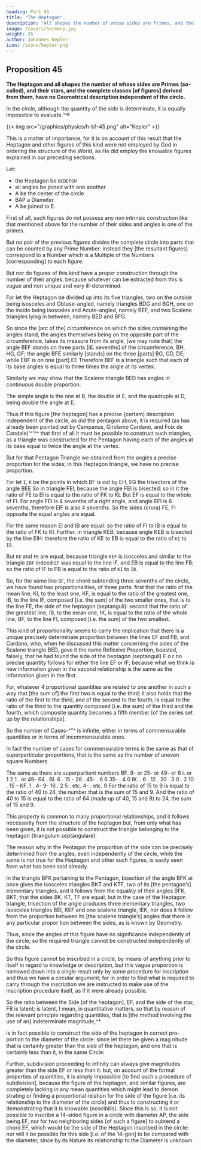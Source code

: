 ```yaml
---
heading: Part 45
title: "The Heptagon"
description: "All shapes the number of whose sides are Primes, and their stars, and the complete classes of figures derived from them, have no Geometrical description independent of the circle"
image: /covers/harmony.jpg
weight: 26
author: Johannes Kepler
icon: /icons/kepler.png
---
```




## Proposition 45

**The Heptagon and all shapes the number of whose sides are Primes (so-called), and their stars, and the complete classes [of figures] derived from them, have no Geometrical description independent of the circle.** 

In the circle, although the quantity of the side is determinate, it is equally impossible to evaluate.’^®

{{< img src="/graphics/physics/h-b1-45.png" alt="Kepler" >}}


This is a matter of importance, for it is on account of this result that the Heptagon and other figures of this kind were not employed by God in ordering the structure of the World, as He did employ the knowable figures explained in our preceding sections.

Let:
- the Heptagon be `BCDEFGH`
- all angles be joined with one another
- A be the center of the circle
- BAP a Diameter
- A be joined to E.

First of all, such figures do not possess any non intrinsic construction like that mentioned above for the number of their sides and angles is one of the primes. 

But no pair of the previous figures divides the complete circle into parts that can be counted by any Prime Number: instead they [the resultant figures] correspond to a Number which is a Multiple of the Numbers [corresponding] to each figure.

But nor do figures of this kind have a proper construction through the number of their angles: because whatever can be extracted from this is vague and non unique and very ill-determined.

For let the Heptagon be divided up into its five triangles, two on the outside being isosceles and Obtuse-angled, namely triangles BDG and BGH, one on the inside being isosceles and Acute-angled, namely BEF, and two Scalene triangles lying in between, namely BED and BFG. 

So since the [arc of the] circumference on which the sides containing the angles stand, the angles themselves being on the opposite part of the circumference, takes its measure from its angle, [we may note that] the angle BEF stands on three parts [i£. sevenths] of the circumference, BH, HG, GF; the angle BFE similarly [stands] on the three [parts] BG, GD, DE; while EBF is on one [part] EE Therefore BEF is a triangle such that each of its base angles is equal to three times the angle at its vertex. 

Similarly we may show that the Scalene triangle BED has angles in continuous double proportion. 

The simple angle is the one at B, the double at E, and the quadruple at D, being double the angle at E.

Thus if this figure [the heptagon] has a precise {certam) description independent of the circle, as did the pentagon above, it is required (as has already been pointed out by Campanus, Girolamo Cardano, and Foix de Candale)'^'^^ that first of all it must be possible to construct such triangles, as a triangle was constructed for the Pentagon having each of the angles at its base equal to twice the angle at the vertex. 

But for that Pentagon Triangle we obtained from the angles a precise proportion for the sides; in this Heptagon triangle, we have no precise proportion. 

For let `I`, `K` be the points in which BF is cut by EH, EG the trisectors of the angle BEE So in triangle FEI, because the angle FEI is bisected: so in it the ratio of FE to El is equal to the ratio of FK to KL But EF is equal to the whole of FI. For angle FEI is 4 sevenths of a right angle, and angle EFI is 6 sevenths, therefore EIF is also 4 sevenths. So the sides (crura) FE, FI opposite the equal angles are equal. 

For the same reason El and IB are equal: so the ratio of FI to IB is equal to the ratio of FK to KI. Further, in triangle KEB, because angle KEB is bisected by the line EIH: therefore the ratio of KE to EB is equal to the ratio of `KI` to `IB`. 

But `KE` and `FE` are equal, because triangle `KEF` is isosceles and similar to the triangle `EBF` indeed `EF` was equal to the line IF, and EB is equal to the line FB; so the ratio of IF to FB is equal to the ratio of `KI` to `IB`.

So, for the same line `BF`, the chord subtending three sevenths of the circle, we have found two proportionalities, of three parts: first that the ratio of the mean line, KI, to the least one, KF, is equal to the ratio of the greatest one, IB, to the line IF, composed [i.e. the sum] of the two smaller ones, that is to the line FE, the side of the heptagon (septanguli): second that the ratio of the greatest line, IB, to the mean one, IK, is equal to the ratio of the whole line, BF, to the line FI, composed [i.e. the sum] of the two smallest. 

This kind of proportionality seems to carry the implication that there is a unique precisely determinate proportion between
the lines EF and FB; and Cardano, who, when he discussed this matter concerning the sides of the Scalene triangle BED, gave it the name Reflexive Proportion, boasted, falsely, that he had found the side of the heptagon (septanguli) F o r no precise quantity follows for either the line EF or IF; because what we think is new information given in the second relationship is the same as the information given in the first. 

For, whatever 4 proportional quantities are related to one another in such a way that [the sum of] the first two is equal to the third; it also holds that the ratio of the first to the third, and of the second to the fourth, is equal to the ratio of the third to the quantity composed [i.e. the sum] of the third and the fourth, which composite quantity becomes a fifth member [of the series set up by the relationships].

So the number of Cases-^”^ is infinite, either in terms of commensurable quantities or in terms of incommensurable ones. 

In fact the number of cases for commensurable terms is the same as that of superparticular proportions, that is the same as the number of uneven square Numbers.

The same as there are superpartient numbers
BF. 9-
or 25-
or 49-
or 8 i.
or 1 2 1 .
or
49-
64 .
BI.
6
.
15 -
28
.
45-
.
6 6
35-
.
4 0
IK.
.
6 .
12 .
20 .
3 0 .
2
10 .
15 -
KF.
1 .
4-
9-
16 .
2 5 . etc.
4-
. etc.
9
For the ratio of 15 to 9 is equal to the ratio of 40 to 24, the number
that is the sum of 15 and 9. And the ratio of 40 to 15 is equal to the ratio
of 64 (made up of 40, 15 and 9) to 24, the sum of 15 and 9.



This property is common to many proportional relationships, and it follows necessarily from the structure of the heptagon but, from only what has been given, it is not possible to construct the triangle belonging to the heptagon {triangulum septangulare). 

The reason why in the Pentagon the proportion of the side can be precisely determined from the angles, even independently of the circle, while the same is not true for the Heptagon and other such figures, is easily seen from what has been said already. 

In the triangle BFK pertaining to the Pentagon, bisection of the angle BFK at once gives the isosceles triangles BKT and KTF, two of its [the pentagon’s] elementary triangles, and it follows from the equality of their angles BFK, BKT, that the sides BK, KT, TF are equal; but in the case of the Heptagon triangle, trisection of the angle produces three
elementary triangles, two isosceles triangles BEI, KEF and one scalene triangle, lEK, nor does it follow from the proportion between its [the scalene triangle’s] angles that there is any particular propor­
tion between the sides, as is known by Geometry.

Thus, since the angles of this figure have no significance independently of the circle; so the required triangle cannot be constructed independently of the circle. 

So this figure cannot be inscribed in a circle, by means of anything prior to itself in regard to knowledge or description, but this vague proportion is narrowed down into a single result only by some procedure for inscription and thus we have a circular argument; for in order to find what is required to carry through the inscription we are instructed to make use of the inscription procedure itself, as if it were already possible.

So the ratio between the Side [of the heptagon], EF, and the side of the star, FB is latent; is latent, I mean, in quantitative matters, so that by reason of the relevant principle regarding quantities, that is [the method involving the use of an] indeterminate magnitude,^*

is in fact possible to construct the side of the heptagon in correct pro­
portion to the diameter of the circle: since let there be given a mag­
nitude that is certainly greater than the side of the heptagon, and one
that is certainly less than it, in the same Circle: 

Further, subdivision proceeding to infinity can always give magnitudes greater than the side EF or less than it: but, on account of the formal properties of quantities, it is simply impossible [to find such a procedure of subdivision], because the figure of the heptagon, and similar figures, are completely lacking in any mean quantities which might lead to demon
strating or finding a proportional relation for the side of the figure [i.e. its relationship to the diameter of the circle] and thus to constructing it or demonstrating that it is knowable (noscibilis). Since this is so, it is not possible to inscribe a 14-sided figure in a circle with diameter AP, the side being EF, nor for two neighboring sides [of such a figure]
to subtend a chord EF, which would be the side of the Heptagon inscribed in the circle: nor will it be possible for this side [i.e. of the 14-gon] to be compared with the diameter, since by its Nature its relationship to the Diameter is unknown.
